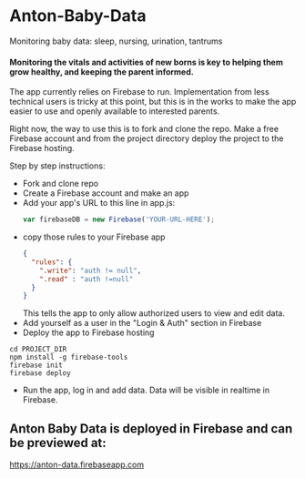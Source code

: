 Anton-Baby-Data
==============
Monitoring baby data: sleep, nursing, urination, tantrums

#### Monitoring the vitals and activities of new borns is key to helping them grow healthy, and keeping the parent informed.

The app currently relies on Firebase to run. Implementation from less technical users is tricky at this point, but this is in the works to make the app easier to use and openly available to interested parents.

Right now, the way to use this is to fork and clone the repo. Make a free Firebase account and from the project directory deploy the project to the Firebase hosting.

Step by step instructions:

- Fork and clone repo
- Create a Firebase account and make an app
- Add your app's URL to this line in app.js:
  ```javascript
  var firebaseDB = new Firebase('YOUR-URL-HERE');
  ```
- copy those rules to your Firebase app
  ```json
  {
    "rules": {
      ".write": "auth != null",
      ".read" : "auth !=null"
    }
  }
  ```
  This tells the app to only allow authorized users to view and edit data.
- Add yourself as a user in the "Login & Auth" section in Firebase
- Deploy the app to Firebase hosting
```
cd PROJECT_DIR
npm install -g firebase-tools
firebase init
firebase deploy
```
- Run the app, log in and add data. Data will be visible in realtime in Firebase.

## Anton Baby Data is deployed in Firebase and can be previewed at:
https://anton-data.firebaseapp.com
